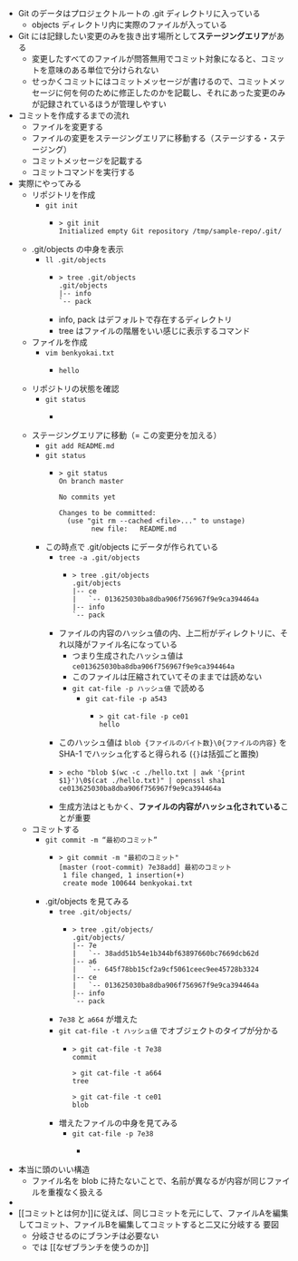 - Git のデータはプロジェクトルートの .git ディレクトリに入っている
	- objects ディレクトリ内に実際のファイルが入っている
- Git には記録したい変更のみを抜き出す場所として**ステージングエリア**がある
	- 変更したすべてのファイルが問答無用でコミット対象になると、コミットを意味のある単位で分けられない
	- せっかくコミットにはコミットメッセージが書けるので、コミットメッセージに何を何のために修正したのかを記載し、それにあった変更のみが記録されているほうが管理しやすい
- コミットを作成するまでの流れ
	- ファイルを変更する
	- ファイルの変更をステージングエリアに移動する（ステージする・ステージング）
	- コミットメッセージを記載する
	- コミットコマンドを実行する
- 実際にやってみる
	- リポジトリを作成
		- `git init`
			- ```
			  > git init
			  Initialized empty Git repository /tmp/sample-repo/.git/
			  ```
	- .git/objects の中身を表示
		- `ll .git/objects`
			- ```
			  > tree .git/objects
			  .git/objects
			  |-- info
			  `-- pack
			  
			  ```
			- info, pack はデフォルトで存在するディレクトリ
			- tree はファイルの階層をいい感じに表示するコマンド
	- ファイルを作成
		- `vim benkyokai.txt`
			- ```
			  hello
			  ```
	- リポジトリの状態を確認
		- `git status`
			- ```
			  ```
	- ステージングエリアに移動（= この変更分を加える）
		- `git add README.md`
		- `git status`
			- ```
			  > git status
			  On branch master
			  
			  No commits yet
			  
			  Changes to be committed:
			    (use "git rm --cached <file>..." to unstage)
			          new file:   README.md
			  ```
		- この時点で .git/objects にデータが作られている
			- `tree -a .git/objects`
				- ```
				  > tree .git/objects
				  .git/objects
				  |-- ce
				  |   `-- 013625030ba8dba906f756967f9e9ca394464a
				  |-- info
				  `-- pack
				  ```
			- ファイルの内容のハッシュ値の内、上二桁がディレクトリに、それ以降がファイル名になっている
				- つまり生成されたハッシュ値は `ce013625030ba8dba906f756967f9e9ca394464a`
				- このファイルは圧縮されていてそのままでは読めない
				- `git cat-file -p ハッシュ値` で読める
					- `git cat-file -p a543`
						- ```
						  > git cat-file -p ce01
						  hello
						  ```
			- このハッシュ値は `blob {ファイルのバイト数}\0{ファイルの内容}` を SHA-1 でハッシュ化すると得られる (`{}`は括弧ごと置換)
			- ```
			  > echo "blob $(wc -c ./hello.txt | awk '{print $1}')\0$(cat ./hello.txt)" | openssl sha1
			  ce013625030ba8dba906f756967f9e9ca394464a
			  ```
			- 生成方法はともかく、**ファイルの内容がハッシュ化されている**ことが重要
	- コミットする
		- `git commit -m “最初のコミット”`
			- ```
			  > git commit -m "最初のコミット"
			  [master (root-commit) 7e38add] 最初のコミット
			   1 file changed, 1 insertion(+)
			   create mode 100644 benkyokai.txt
			  ```
		- .git/objects を見てみる
			- `tree .git/objects/`
				- ```
				  > tree .git/objects/
				  .git/objects/
				  |-- 7e
				  |   `-- 38add51b54e1b344bf63897660bc7669dcb62d
				  |-- a6
				  |   `-- 645f78bb15cf2a9cf5061ceec9ee45728b3324
				  |-- ce
				  |   `-- 013625030ba8dba906f756967f9e9ca394464a
				  |-- info
				  `-- pack
				  ```
			- `7e38` と `a664` が増えた
			- `git cat-file -t ハッシュ値` でオブジェクトのタイプが分かる
				- ```
				  > git cat-file -t 7e38
				  commit
				  
				  > git cat-file -t a664
				  tree
				  
				  > git cat-file -t ce01
				  blob
				  ```
			- 増えたファイルの中身を見てみる
				- `git cat-file -p 7e38`
					- ```
					  ```
- 本当に頭のいい構造
	- ファイル名を blob に持たないことで、名前が異なるが内容が同じファイルを重複なく扱える
-
- [[コミットとは何か]]に従えば、同じコミットを元にして、ファイルAを編集してコミット、ファイルBを編集してコミットすると二又に分岐する
  要図
	- 分岐させるのにブランチは必要ない
	- では [[なぜブランチを使うのか]]